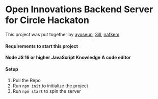 # Open Innovations Backend Server for Circle Hackaton

This project was put together by [ayoseun](https://github.com/ayoseun), [3ill](https://github.com/3ill), [nafkem](https://github.com/nafkem)

#### Requirements to start this project

**Node JS 16 or higher**
**JavaScript Knowledge**
**A code editor**


#### Setup

1. Pull the Repo
2. Run ```npm init``` to initialize the project
3. Run ```npm start``` to spin the server

